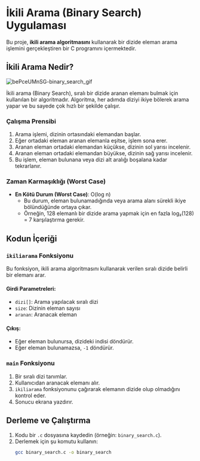 # İkili Arama (Binary Search) Uygulaması

Bu proje, **ikili arama algoritmasını** kullanarak bir dizide eleman arama işlemini gerçekleştiren bir C programını içermektedir.

## İkili Arama Nedir?


![bePceUMnSG-binary_search_gif](https://github.com/user-attachments/assets/9431a689-1828-4cc9-9fa3-6c2a96674510)


İkili arama (Binary Search), sıralı bir dizide aranan elemanı bulmak için kullanılan bir algoritmadır. Algoritma, her adımda diziyi ikiye bölerek arama yapar ve bu sayede çok hızlı bir şekilde çalışır.

### Çalışma Prensibi

1. Arama işlemi, dizinin ortasındaki elemandan başlar.
2. Eğer ortadaki eleman aranan elemanla eşitse, işlem sona erer.
3. Aranan eleman ortadaki elemandan küçükse, dizinin sol yarısı incelenir.
4. Aranan eleman ortadaki elemandan büyükse, dizinin sağ yarısı incelenir.
5. Bu işlem, eleman bulunana veya dizi alt aralığı boşalana kadar tekrarlanır.

### Zaman Karmaşıklığı (Worst Case)

- **En Kötü Durum (Worst Case)**: O(log n)  
  - Bu durum, eleman bulunamadığında veya arama alanı sürekli ikiye bölündüğünde ortaya çıkar.
  - Örneğin, 128 elemanlı bir dizide arama yapmak için en fazla log₂(128) = 7 karşılaştırma gerekir.

## Kodun İçeriği

### `ikiliarama` Fonksiyonu

Bu fonksiyon, ikili arama algoritmasını kullanarak verilen sıralı dizide belirli bir elemanı arar.

#### Girdi Parametreleri:

- `dizi[]`: Arama yapılacak sıralı dizi
- `size`: Dizinin eleman sayısı
- `aranan`: Aranacak eleman

#### Çıkış:

- Eğer eleman bulunursa, dizideki indisi döndürür.
- Eğer eleman bulunamazsa, `-1` döndürür.

### `main` Fonksiyonu

1. Bir sıralı dizi tanımlar.
2. Kullanıcıdan aranacak elemanı alır.
3. `ikiliarama` fonksiyonunu çağırarak elemanın dizide olup olmadığını kontrol eder.
4. Sonucu ekrana yazdırır.

## Derleme ve Çalıştırma

1. Kodu bir `.c` dosyasına kaydedin (örneğin: `binary_search.c`).
2. Derlemek için şu komutu kullanın:
   ```bash
   gcc binary_search.c -o binary_search
